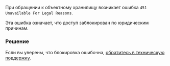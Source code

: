 
При обращении к объектному хранилищу возникает ошибка `451 Unavailable For Legal Reasons`.

Эта ошибка означает, что доступ заблокирован по юридическим причинам.

### Решение

Если вы уверены, что блокировка ошибочна, [обратитесь в техническую поддержку](/ru/contacts).